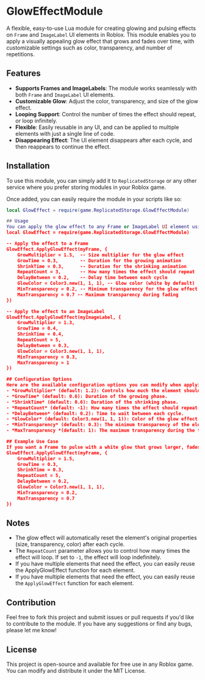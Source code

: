 # GlowEffectModule

A flexible, easy-to-use Lua module for creating glowing and pulsing effects on `Frame` and `ImageLabel` UI elements in Roblox. This module enables you to apply a visually appealing glow effect that grows and fades over time, with customizable settings such as color, transparency, and number of repetitions.

## Features

- **Supports Frames and ImageLabels**: The module works seamlessly with both `Frame` and `ImageLabel` UI elements.
- **Customizable Glow**: Adjust the color, transparency, and size of the glow effect.
- **Looping Support**: Control the number of times the effect should repeat, or loop infinitely.
- **Flexible**: Easily reusable in any UI, and can be applied to multiple elements with just a single line of code.
- **Disappearing Effect**: The UI element disappears after each cycle, and then reappears to continue the effect.

## Installation

To use this module, you can simply add it to `ReplicatedStorage` or any other service where you prefer storing modules in your Roblox game. 

Once added, you can easily require the module in your scripts like so:

```lua
local GlowEffect = require(game.ReplicatedStorage.GlowEffectModule)

## Usage
You can apply the glow effect to any Frame or ImageLabel UI element using the ApplyGlowEffect function. Here's how:
local GlowEffect = require(game.ReplicatedStorage.GlowEffectModule)

-- Apply the effect to a Frame
GlowEffect.ApplyGlowEffect(myFrame, {
    GrowMultiplier = 1.5,  -- Size multiplier for the glow effect
    GrowTime = 0.3,        -- Duration for the growing animation
    ShrinkTime = 0.3,      -- Duration for the shrinking animation
    RepeatCount = 3,       -- How many times the effect should repeat
    DelayBetween = 0.2,    -- Delay time between each cycle
    GlowColor = Color3.new(1, 1, 1), -- Glow color (white by default)
    MinTransparency = 0.2, -- Minimum transparency for the glow effect
    MaxTransparency = 0.7 -- Maximum transparency during fading
})

-- Apply the effect to an ImageLabel
GlowEffect.ApplyGlowEffect(myImageLabel, {
    GrowMultiplier = 1.3,
    GrowTime = 0.4,
    ShrinkTime = 0.4,
    RepeatCount = 5, 
    DelayBetween = 0.3,
    GlowColor = Color3.new(1, 1, 1),
    MinTransparency = 0.3,
    MaxTransparency = 1
})

## Configuration Options
Here are the available configuration options you can modify when applying the glow effect:
- *GrowMultiplier* (default: 1.2): Controls how much the element should grow during the effect. The higher the value, the more it will grow.
- *GrowTime* (default: 0.6): Duration of the growing phase.
- *ShrinkTime* (default: 0.6): Duration of the shrinking phase.
- *RepeatCount* (default: -1): How many times the effect should repeat. Use -1 for infinite repetition.
- *DelayBetween* (default: 0.2): Time to wait between each cycle.
- *GlowColor* (default: Color3.new(1, 1, 1)): Color of the glow effect. Default is white.
- *MinTransparency* (default: 0.3): The minimum transparency of the element during the glow effect.
- *MaxTransparency *(default: 1): The maximum transparency during the fading part of the effect.

## Example Use Case
If you want a Frame to pulse with a white glow that grows larger, fades out, disappears, and then comes back for a total of 5 cycles, you would use:
GlowEffect.ApplyGlowEffect(myFrame, {
    GrowMultiplier = 1.5,
    GrowTime = 0.3,
    ShrinkTime = 0.3,
    RepeatCount = 5,
    DelayBetween = 0.2,
    GlowColor = Color3.new(1, 1, 1),
    MinTransparency = 0.2,
    MaxTransparency = 0.7
})
```

## Notes
- The glow effect will automatically reset the element's original properties (size, transparency, color) after each cycle.
- The `RepeatCount` parameter allows you to control how many times the effect will loop. If set to `-1`, the effect will loop indefinitely.
- If you have multiple elements that need the effect, you can easily reuse the ApplyGlowEffect function for each element.
- If you have multiple elements that need the effect, you can easily reuse the `ApplyGlowEffect` function for each element.

## Contribution
Feel free to fork this project and submit issues or pull requests if you'd like to contribute to the module. If you have any suggestions or find any bugs, please let me know!

## License
This project is open-source and available for free use in any Roblox game. You can modify and distribute it under the MIT License.
